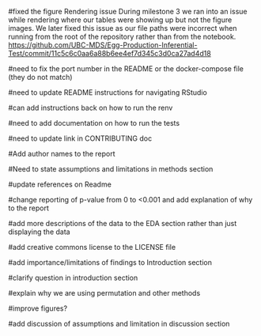 #fixed the figure Rendering issue
During milestone 3 we ran into an issue while rendering where our tables were showing up but not the figure images. We later fixed this issue as our file paths were incorrect when running from the root of the repository rather than from the notebook.
https://github.com/UBC-MDS/Egg-Production-Inferential-Test/commit/11c5c6c0aa6a88b6ee4ef7d345c3d0ca27ad4d18

#need to fix the port number in the README or the docker-compose file (they do not match)

#need to update README instructions for navigating RStudio

#can add instructions back on how to run the renv

#need to add documentation on how to run the tests

#need to update link in CONTRIBUTING doc

#Add author names to the report

#Need to state assumptions and limitations in methods section

#update references on Readme

#change reporting of p-value from 0 to <0.001 and add explanation of why to the report

#add more descriptions of the data to the EDA section rather than just displaying the data

#add creative commons license to the LICENSE file

#add importance/limitations of findings to Introduction section

#clarify question in introduction section

#explain why we are using permutation and other methods

#improve figures?

#add discussion of assumptions and limitation in discussion section
